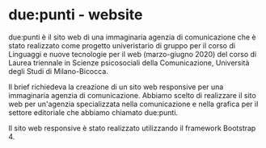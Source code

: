 # due:punti - website

due:punti è il sito web di una immaginaria agenzia di comunicazione che è stato realizzato come progetto univeristario di gruppo per il corso di Linguaggi e nuove tecnologie per il web (marzo-giugno 2020) del corso di Laurea triennale in Scienze psicosociali della Comunicazione, Università degli Studi di Milano-Bicocca.

Il brief richiedeva la creazione di un sito web responsive per una immaginaria agenzia di comunicazione. Abbiamo scelto di realizzare il sito web per un'agenzia specializzata nella comunicazione e nella grafica per il settore editoriale che abbiamo chiamato due:punti.

Il sito web responsive è stato realizzato utilizzando il framework Bootstrap 4.
